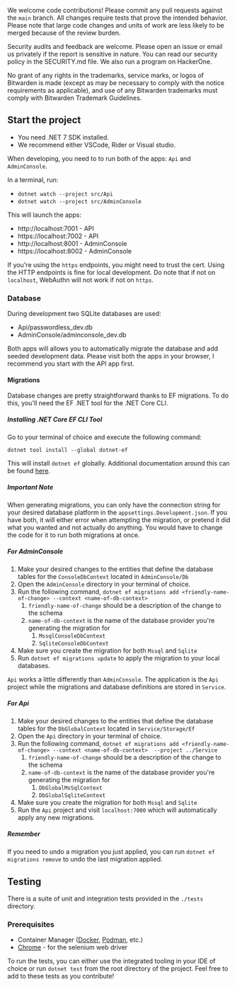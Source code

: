 We welcome code contributions! Please commit any pull requests against the `main` branch. All changes require tests that prove the intended behavior. Please note that large code changes and units of work are less likely to be merged because of the review burden. 

Security audits and feedback are welcome. Please open an issue or email us privately if the report is sensitive in nature. You can read our security policy in the SECURITY.md file. We also run a program on HackerOne.

No grant of any rights in the trademarks, service marks, or logos of Bitwarden is made (except as may be necessary to comply with the notice requirements as applicable), and use of any Bitwarden trademarks must comply with Bitwarden Trademark Guidelines.

## Start the project

* You need .NET 7 SDK installed.
* We recommend either VSCode, Rider or Visual studio.

When developing, you need to to run both of the apps: `Api` and `AdminConsole`.

In a terminal, run:

* `dotnet watch --project src/Api`
* `dotnet watch --project src/AdminConsole`

This will launch the apps:

* http://localhost:7001 - API
* https://localhost:7002 - API
* http://localhost:8001 - AdminConsole
* https://localhost:8002 - AdminConsole

If you're using the `https` endpoints, you might need to trust the cert. Using the HTTP endpoints is fine for local development.
Do note that if not on `localhost`, WebAuthn will not work if not on `https`.

### Database

During development two SQLite databases are used:

* Api/passwordless_dev.db
* AdminConsole/adminconsole_dev.db

Both apps will allows you to automatically migrate the database and add seeded development data.
Please visit both the apps in your browser, I recommend you start with the API app first.

#### Migrations

Database changes are pretty straightforward thanks to EF migrations.  To do this, you'll need the EF .NET tool for the
.NET Core CLI.

##### Installing .NET Core EF CLI Tool

Go to your terminal of choice and execute the following command:
```shell
dotnet tool install --global dotnet-ef 
```

This will install `dotnet ef` globally. Additional documentation around this can be found 
[here](https://learn.microsoft.com/en-us/ef/core/get-started/overview/install#get-the-net-core-cli-tools).

##### Important Note

When generating migrations, you can only have the connection string for your desired database platform in the 
`appsettings.Development.json`.  If you have both, it will either error when attempting the migration, or pretend it did 
what you wanted and not actually do anything.  You would have to change the code for it to run both migrations at once.

##### For AdminConsole

1. Make your desired changes to the entities that define the database tables for the `ConsoleDbContext` located in 
`AdminConsole/Db`
2. Open the `AdminConsole` directory in your terminal of choice.
3. Run the following command, `dotnet ef migrations add <friendly-name-of-change> --context <name-of-db-context>`
   1. `friendly-name-of-change` should be a description of the change to the schema 
   2. `name-of-db-context` is the name of the database provider you're generating the migration for 
      1. `MssqlConsoleDbContext`
      2. `SqliteConsoleDbContext`
4. Make sure you create the migration for both `Mssql` and `Sqlite`
5. Run `dotnet ef migrations update` to apply the migration to your local databases.

`Api` works a little differently than `AdminConsole`. The application is the `Api` project while the migrations and 
database definitions are stored in `Service`.

##### For Api

1. Make your desired changes to the entities that define the database tables for the `DbGlobalContext` located in 
`Service/Storage/Ef`
2. Open the `Api` directory in your terminal of choice.
3. Run the following command, `dotnet ef migrations add <friendly-name-of-change> --context <name-of-db-context> 
--project ../Service`
   1. `friendly-name-of-change` should be a description of the change to the schema
   2. `name-of-db-context` is the name of the database provider you're generating the migration for 
      1. `DbGlobalMsSqlContext`
      2. `DbGlobalSqliteContext`
4. Make sure you create the migration for both `Mssql` and `Sqlite`
5. Run the `Api` project and visit `localhost:7000` which will automatically apply any new migrations.

##### Remember

If you need to undo a migration you just applied, you can run `dotnet ef migrations remove` to undo the last migration 
applied.

## Testing

There is a suite of unit and integration tests provided in the `./tests` directory.

### Prerequisites

- Container Manager ([Docker](https://docs.docker.com/get-docker/), [Podman](http://podman.io/get-started), etc.)
- [Chrome](https://www.google.com/chrome/) - for the selenium web driver

To run the tests, you can either use the integrated tooling in your IDE of choice or run `dotnet test` from the root
directory of the project. Feel free to add to these tests as you contribute!
